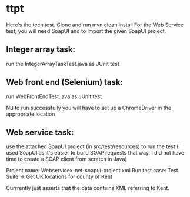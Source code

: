 # ttpt
Here's the tech test. Clone and run mvn clean install
For the Web Service test, you will need SoapUI and to import the given SoapUI project.

## Integer array task: 
run the IntegerArrayTaskTest.java as JUnit test

## Web front end (Selenium) task: 
run WebFrontEndTest.java as JUnit test

NB to run successfully you will have to set up a ChromeDriver in the appropriate location

## Web service task: 
use the attached SoapUI project (in src/test/resources) to run the test
(I used SoapUI as it's easier to build SOAP requests that way. I did not have time to create a SOAP client from scratch in Java)

Project name: Webservicex-net-soapui-project.xml
Run test case:
Test Suite -> Get UK locations for county of Kent

Currrently just asserts that the data contains XML referring to Kent.

